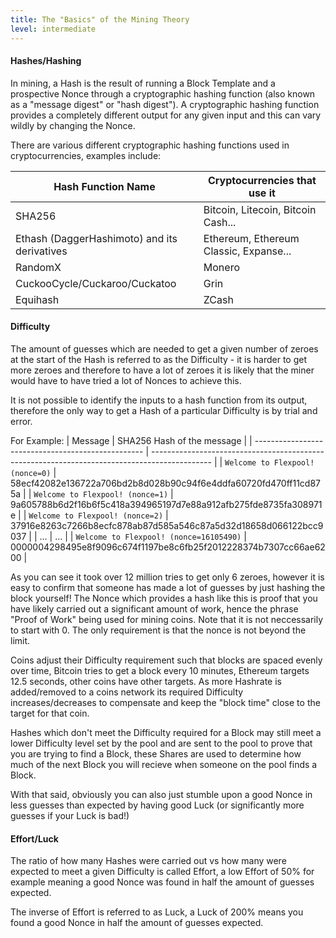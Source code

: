 ```yaml
---
title: The "Basics" of the Mining Theory
level: intermediate
---
```


#### Hashes/Hashing

In mining, a Hash is the result of running a Block Template and a prospective Nonce through a cryptographic hashing function (also known as a "message digest" or "hash digest"). A cryptographic hashing function provides a completely different output for any given input and this can vary wildly by changing the Nonce.

There are various different cryptographic hashing functions used in cryptocurrencies, examples include:

| Hash Function Name                           | Cryptocurrencies that use it           |
| -------------------------------------------- | -------------------------------------- |
| SHA256                                       | Bitcoin, Litecoin, Bitcoin Cash...     |
| Ethash (DaggerHashimoto) and its derivatives | Ethereum, Ethereum Classic, Expanse... |
| RandomX                                      | Monero                                 |
| CuckooCycle/Cuckaroo/Cuckatoo                | Grin                                   |
| Equihash                                     | ZCash                                  |

#### Difficulty

The amount of guesses which are needed to get a given number of zeroes at the start of the Hash is referred to as the Difficulty - it is harder to get more zeroes and therefore to have a lot of zeroes it is likely that the miner would have to have tried a lot of Nonces to achieve this.

It is not possible to identify the inputs to a hash function from its output, therefore the only way to get a Hash of a particular Difficulty is by trial and error.

For Example:
| Message | SHA256 Hash of the message |
| -------------------------------------------------- | --------------------------------------------------------------------------------------------- |
| <code>Welcome to Flexpool! (nonce=0)</code> | 58ecf42082e136722a706bd2b8d028b90c94f6e4ddfa60720fd470ff11cd875a |
| <code>Welcome to Flexpool! (nonce=1)</code> | 9a605788b6d2f16b6f5c418a394965197d7e88a912afb275fde8735fa308971e |
| <code>Welcome to Flexpool! (nonce=2)</code> | 37916e8263c7266b8ecfc878ab87d585a546c87a5d32d18658d066122bcc9037 |
| ... | ... |
| <code>Welcome to Flexpool! (nonce=16105490)</code> | <span className="red">000000</span>4298495e8f9096c674f1197be8c6fb25f2012228374b7307cc66ae6200 |

As you can see it took over 12 million tries to get only 6 zeroes, however it is easy to confirm that someone has made a lot of guesses by just hashing the block yourself! The Nonce which provides a hash like this is proof that you have likely carried out a significant amount of work, hence the phrase "Proof of Work" being used for mining coins. Note that it is not neccessarily to start with 0. The only requirement is that the nonce is not beyond the limit.

Coins adjust their Difficulty requirement such that blocks are spaced evenly over time, Bitcoin tries to get a block every 10 minutes, Ethereum targets 12.5 seconds, other coins have other targets. As more Hashrate is added/removed to a coins network its required Difficulty increases/decreases to compensate and keep the "block time" close to the target for that coin.

Hashes which don't meet the Difficulty required for a Block may still meet a lower Difficulty level set by the pool and are sent to the pool to prove that you are trying to find a Block, these Shares are used to determine how much of the next Block you will recieve when someone on the pool finds a Block.

With that said, obviously you can also just stumble upon a good Nonce in less guesses than expected by having good Luck (or significantly more guesses if your Luck is bad!)

#### Effort/Luck

The ratio of how many Hashes were carried out vs how many were expected to meet a given Difficulty is called Effort, a low Effort of 50% for example meaning a good Nonce was found in half the amount of guesses expected.

The inverse of Effort is referred to as Luck, a Luck of 200% means you found a good Nonce in half the amount of guesses expected.
